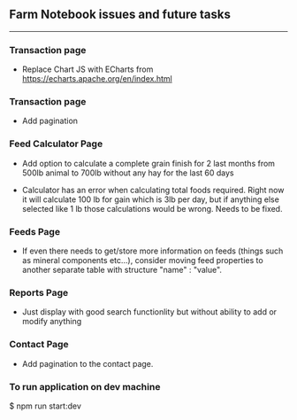 ## Farm Notebook issues and future tasks

---

### Transaction page
 - Replace Chart JS with ECharts from https://echarts.apache.org/en/index.html
 

### Transaction page
- Add pagination


### Feed Calculator Page
- Add option to calculate a complete grain finish for 2 last months from 500lb animal to 700lb without 
    any hay for the last 60 days

- Calculator has an error when calculating total foods required. Right now it will calculate 100 lb for gain which is 3lb per day, but if anything else selected like 1 lb those calculations
    would be wrong. Needs to be fixed.


### Feeds Page
- If even there needs to get/store more information on feeds (things such as mineral components etc...), consider moving feed properties to another
    separate table with structure "name" : "value".



### Reports Page 
- Just display with good search functionlity but without ability to add or modify anything


### Contact Page 
- Add pagination to the contact page. 

### To run application on dev machine

$ npm run start:dev

